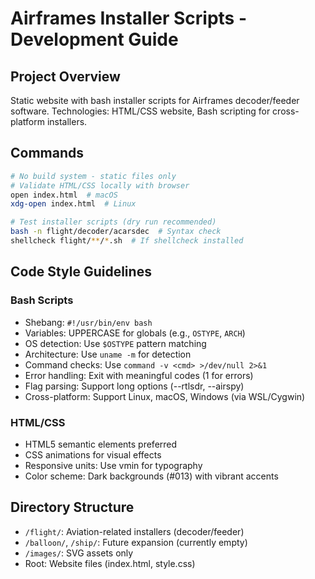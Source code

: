 # Airframes Installer Scripts - Development Guide

## Project Overview
Static website with bash installer scripts for Airframes decoder/feeder software.
Technologies: HTML/CSS website, Bash scripting for cross-platform installers.

## Commands
```bash
# No build system - static files only
# Validate HTML/CSS locally with browser
open index.html  # macOS
xdg-open index.html  # Linux

# Test installer scripts (dry run recommended)
bash -n flight/decoder/acarsdec  # Syntax check
shellcheck flight/**/*.sh  # If shellcheck installed
```

## Code Style Guidelines

### Bash Scripts
- Shebang: `#!/usr/bin/env bash`
- Variables: UPPERCASE for globals (e.g., `OSTYPE`, `ARCH`)
- OS detection: Use `$OSTYPE` pattern matching
- Architecture: Use `uname -m` for detection
- Command checks: Use `command -v <cmd> >/dev/null 2>&1`
- Error handling: Exit with meaningful codes (1 for errors)
- Flag parsing: Support long options (--rtlsdr, --airspy)
- Cross-platform: Support Linux, macOS, Windows (via WSL/Cygwin)

### HTML/CSS
- HTML5 semantic elements preferred
- CSS animations for visual effects
- Responsive units: Use vmin for typography
- Color scheme: Dark backgrounds (#013) with vibrant accents

## Directory Structure
- `/flight/`: Aviation-related installers (decoder/feeder)
- `/balloon/`, `/ship/`: Future expansion (currently empty)
- `/images/`: SVG assets only
- Root: Website files (index.html, style.css)